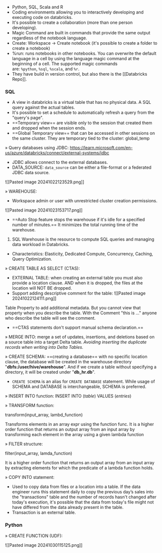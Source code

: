 * Python, SQL, Scala and R 
* Coding environments allowing you to interactively developing and executing code on databricks.
* It's possible to create a collaboration (more than one person developing).
* Magic Command are built in commands that provide the same output regardless of the notebook language. 
* Create: Workspace -> Create notebook (it's possible to create a folder to create a notebook)
* %run: runs notebooks in other notebooks. You can overwrite the default language in a cell by using the language magic command at the beginning of a cell. The supported magic commands are: `%python`, `%sql`, `%scala`, and `%r`.
* They have build in version control, but also there is the [[Databricks Repo]].


### SQL 

+ A view in databricks is a virtual table that has no physical data. A SQL query against the actual tables.
+ It's possible to set a schedule to automatically refresh a query from the "query's page".
+ ==Temporary view== are visible only to the session that created them and dropped when the session ends. 
+ ==Global Temporary view== that can be accessed in other sessions on the same cluster. They are temporary tied to the cluster: global_temp

» Query databases using JDBC:
https://learn.microsoft.com/en-us/azure/databricks/connect/external-systems/jdbc
+ JDBC allows connect to the external databases.
+ DATA_SOURCE: `data_source` can be either a file-format or a federated JDBC data source.

![[Pasted image 20241022123529.png]]

» WAREHOUSE:
+ Workspace admin or user with unrestricted cluster creation permissions.

![[Pasted image 20241023153717.png]]
 + ==Auto Stop feature stops the warehouse if it's idle for a specified number of minutes.== It minimizes the total running time of the warehouse.
1. SQL Warehouse is the resource to compute SQL queries and managing data workload in Databricks. 
+ Characteristics: Elasticity, Dedicated Compute, Concurrency, Caching, Query Optimization.

» CREATE TABLE AS SELECT (CTAS): 
 + EXTERNAL TABLE: when creating an external table you must also provide a location clause. AND when it is dropped, the files at the location will NOT BE dropped.  
 + Support adding descriptive comment for the table:
![[Pasted image 20241022124111.png]]

Table Property to add additional metadata. But you cannot view that property when you describe the table. With the Comment "this is ..." anyone who describe the table will see the comment.

* ==CTAS statements don't support manual schema declaration.== 

» MERGE INTO: merge a set of updates, insertions, and deletions based on a source table into a target Delta table. *Avoiding inserting the duplicate records when writing into Delta Tables.*

» CREATE SCHEMA: ==creating a database== with no specific location clause, the database will be created in the warehouse directory "**dbfs:/user/hive/warehouse**". And if we create a table without specifying a directory, it will be created under "**db_hr.db**".
+ `CREATE SCHEMA` is an alias for `CREATE DATABASE` statement. While usage of SCHEMA and DATABASE is interchangeable, SCHEMA is preferred.

» INSERT INTO function:
INSERT INTO (*table*) VALUES (*entries*)

» TRANSFORM function:

transform(input_array, lambd_function)

Transforms elements in an array expr using the function func. It is a higher order function that returns an output array from an input array by transforming each element in the array using a given lambda function

» FILTER structure: 

 filter(input_array, lamda_function)

It is a higher order function that returns an output array from an input array by extracting elements for which the predicate of a lambda function holds.

» COPY INTO statement: 
+ Used to copy data from files or a location into a table. If the data engineer runs this statement daily to copy the previous day’s sales into the "transactions" table and the number of records hasn't changed after today's execution, it's possible that the data from today's file might not have differed from the data already present in the table.
+ Transaction is an external table.
### Python 

» CREATE FUNCTION (UDF): 

![[Pasted image 20241030115125.png]]

